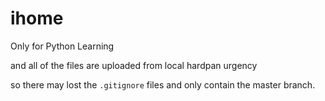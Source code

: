 # ihome
Only for Python Learning 

and all of the files are uploaded from local hardpan urgency

so there may lost the `.gitignore` files and only contain the master branch.

